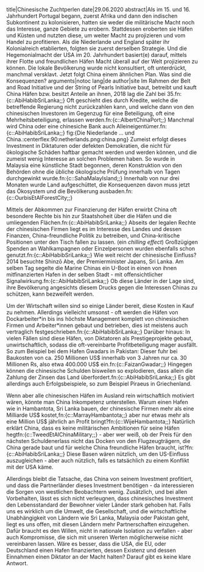 title|Chinesische Zuchtperlen
date|29.06.2020
abstract|Als im 15. und 16. Jahrhundert Portugal begann, zuerst Afrika und dann den indischen Subkontinent zu kolonisieren, hatten sie weder die militärische Macht noch das Interesse, ganze Gebiete zu erobern. Stattdessen eroberten sie Häfen und Küsten und nutzten diese, um weiter Macht zu projizieren und vom Handel zu profitieren. Als die Niederlande und England später ihr Kolonialreich etablierten, folgten sie zuerst derselben Strategie. Und die Hegemonialmacht der USA im 20. Jahrhundert basiert(e) darauf, mittels ihrer Flotte und freundlichen Häfen Macht überall auf der Welt projizieren zu können. Die lokale Bevölkerung wurde nicht konsultiert, oft unterdrückt, manchmal versklavt. Jetzt folgt China einem ähnlichen Plan. Was sind die Konsequenzen?
arguments|notoc
lang|de
author|site
Im Rahmen der Belt and Road Initiative und der String of Pearls Initiative baut, betreibt und kauft China Häfen bzw. besitzt Anteile an ihnen, 2018 lag die Zahl bei 35.fn:{c::AbiHabibSriLanka;;} Oft geschieht dies durch Kredite, welche die betreffende Regierung nicht zurückzahlen kann, und welche dann von den chinesischen Investoren im Gegenzug für eine Beteiligung, oft eine Mehrheitsbeteiligung, erlassen werden.fn:{c::AlbertChinaPort;;} Manchmal wird China oder eine chinesiche Bank auch Alleineigentümer.fn:{c::AbiHabibSriLanka;;}
fig:{Die Niederlande ... und China.:centerflex:90:netherlands.png:china.png}
Zumeist erfolgt dieses Investment in Diktaturen oder defekten Demokratien, die nicht für ökologische Schäden haftbar gemacht werden und werden können, und die zumeist wenig Interesse an solchen Problemen haben. So wurde in Malaysia eine künstliche Stadt begonnen, deren Konstruktion von den Behörden ohne die übliche ökologische Prüfung innerhalb von Tagen durchgewinkt wurde.fn:{c::SahaMalayIsland;;} Innerhalb von nur drei Monaten wurde Land aufgeschüttet, die Konsequenzen davon muss jetzt das Ökosystem und die Bevölkerung ausbaden.fn:{c::OurbisEtAlForestCity;;}

Mittels der Abkommen zur Finanzierung der Häfen erwirbt China oft besondere Rechte bis hin zur Staatshoheit über die Häfen und die umliegenden Flächen.fn:{c::AbiHabibSriLanka;;} Abseits der legalen Rechte der chinesischen Firmen liegt es im Interesse des Landes und dessen Finanzen, China-freundliche Politik zu betreiben, und China-kritische Positionen unter den Tisch fallen zu lassen. (ein *chilling effect*) Großzügigen Spenden an Wahlkampagnen oder Einzelpersonen wurden ebenfalls schon genutzt.fn:{c::AbiHabibSriLanka;;} Wie weit reicht der chinesische Einfluss? 2014 besuchte Shinzō Abe, der Premierminister Japans, Sri Lanka. Am selben Tag segelte die Marine Chinas ein U-Boot in einen von ihnen mitfinanzierten Hafen in der selben Stadt - mit offensichtlicher Signalwirkung.fn:{c::AbiHabibSriLanka;;} Ob diese Länder in der Lage sind, ihre Bevölkerung angesichts diesem Drucks gegen die Interessen Chinas zu schützen, kann bezweifelt werden.

Um der Wirtschaft willen sind so einige Länder bereit, diese Kosten in Kauf zu nehmen. Allerdings vielleicht umsonst - oft werden die Häfen von Dockarbeiter\*in bis ins höchste Management komplett von chinesischen Firmen und Arbeiter\*innen gebaut und betrieben, dies ist meistens auch vertraglich festgeschrieben.fn:{c::AbiHabibSriLanka;;} Darüber hinaus: In vielen Fällen sind diese Häfen, von Diktatoren als Prestigeprojekte gebaut, unwirtschaftlich, sodass die oft-vereinbarte Profitbeteiligung mager ausfällt. So zum Beispiel bei dem Hafen Gwadars in Pakistan: Dieser fuhr bei Baukosten von ca. 250 Millionen US$ innerhalb von 3 Jahren nur ca. 30 Millionen Rs, also etwa 400.000 US$ ein.fn:{c::FaizanGwadar;;} Hingegen können die chinesische Schulden bisweilen so explodieren, dass allein die Zahlung der Zinsen das Land überfordert.fn:{c::AbiHabibSriLanka;;} Es gibt allerdings auch Erfolgsbeispiele, so zum Beispiel Piraeus in Griechenland.

Wenn aber alle chinesischen Häfen im Ausland rein wirtschaftlich motiviert wären, könnte man China Inkompetenz unterstellen. Warum einen Hafen wie in Hambantota, Sri Lanka bauen, der chinesische Firmen mehr als eine Milliarde US$ kostet,fn:{c::MarrayHambantota;;} aber nur etwas mehr als eine Million US$ jährlich an Profit bringt?fn:{c::WijeHambantota;;} Natürlich erklärt China, dass es keine militärischen Ambitionen für seine Häfen hegtfn:{c::TweedEtAlChinaMilitary;;} - aber wer weiß, ob der Preis für den nächsten Schuldenerlass nicht das Docken von den Flugzeugträgern, die China gerade baut und für welche China freundliche Häfen braucht, ist?fn:{c::AbiHabibSriLanka;;} Diese Basen wären nützlich, um den US-Einfluss auszugleichen - aber auch nützlich, falls es tatsächlich zu einem Konflikt mit der USA käme.

Allerdings bleibt die Tatsache, das China von seinem Investment profitiert, und dass die Partnerländer dieses Investment benötigen - da interessieren die Sorgen von westlichen Beobachtern wenig. Zusätzlich, und bei allen Vorbehalten, lässt es sich nicht verleugnen, dass chinesisches Investment den Lebensstandard der Bewohner vieler Länder stark gehoben hat. Falls uns es wirklich um die Umwelt, die Gesellschaft, und die wirtschaftliche Unabhängigkeit von Ländern wie Sri Lanka, Malaysia oder Pakistan geht, liegt es uns offen, mit diesen Ländern mehr Partnerschaften einzugehen. Dafür braucht es den Willen, nicht in nationale Isolation zu verfallen - aber auch Kompromisse, die sich mit unseren Werten möglicherweise nicht vereinbaren lassen. Wäre es besser, dass die USA, die EU, oder Deutschland einen Hafen finanzierten, dessen Existenz und dessen Einnahmen einen Diktator an der Macht halten? Darauf gibt es keine klare Antwort.

